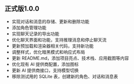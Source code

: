 ## 正式版1.0.0

- 实现对话和消息的存储、更新和删除功能
- 添加角色管理功能
- 实现聊天记录的导出功能
- 优化聊天界面和功能，支持推理消息和停止聊天流
- 更新预加载和渲染器相关代码，支持新功能
- 调整样式，优化暗黑模式和响应式布局
- 更新 README.md，添加项目亮点、技术栈、应用截图等内容
- 优化现有 AI 提供商配置，添加图标
- 更新 AI 提供商接口，支持模型切换
- 移除测试用的 SQLite 表，创建新的角色、对话和消息表
